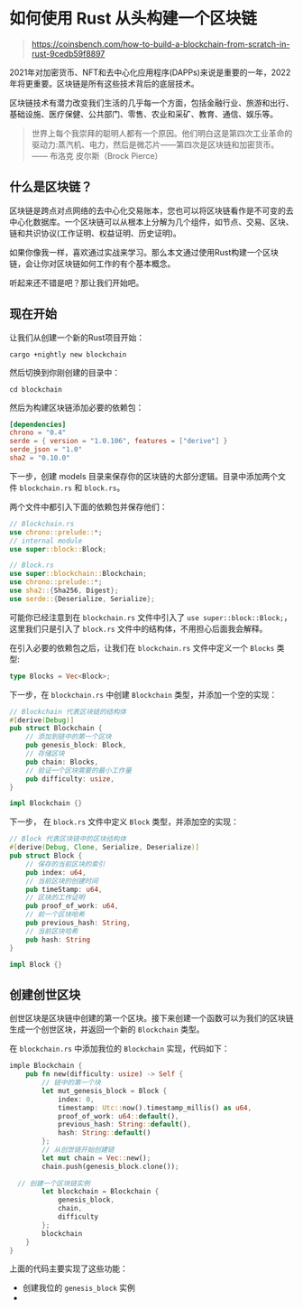 # 如何使用 Rust 从头构建一个区块链

> https://coinsbench.com/how-to-build-a-blockchain-from-scratch-in-rust-9cedb59f8897

2021年对加密货币、NFT和去中心化应用程序(DAPPs)来说是重要的一年，2022年将更重要。区块链是所有这些技术背后的底层技术。

区块链技术有潜力改变我们生活的几乎每一个方面，包括金融行业、旅游和出行、基础设施、医疗保健、公共部门、零售、农业和采矿、教育、通信、娱乐等。

> 世界上每个我崇拜的聪明人都有一个原因。他们明白这是第四次工业革命的驱动力:蒸汽机、电力，然后是微芯片——第四次是区块链和加密货币。 —— 布洛克 皮尔斯（Brock Pierce）

## 什么是区块链？

区块链是跨点对点网络的去中心化交易账本，您也可以将区块链看作是不可变的去中心化数据库。一个区块链可以从根本上分解为几个组件，如节点、交易、区块、链和共识协议(工作证明、权益证明、历史证明)。

如果你像我一样，喜欢通过实战来学习。那么本文通过使用Rust构建一个区块链，会让你对区块链如何工作的有个基本概念。

听起来还不错是吧？那让我们开始吧。

## 现在开始

让我们从创建一个新的Rust项目开始：

```shell
cargo +nightly new blockchain
```

然后切换到你刚创建的目录中：

```shell
cd blockchain
```

然后为构建区块链添加必要的依赖包：

```toml
[dependencies]
chrono = "0.4"
serde = { version = "1.0.106", features = ["derive"] }
serde_json = "1.0"
sha2 = "0.10.0"
```

下一步，创建 models 目录来保存你的区块链的大部分逻辑。目录中添加两个文件 `blockchain.rs` 和 `block.rs`。

两个文件中都引入下面的依赖包并保存他们：

```rust
// Blockchain.rs
use chrono::prelude::*;
// internal module
use super::block::Block;
```

```rust
// Block.rs
use super::blockchain::Blockchain;
use chrono::prelude::*;
use sha2::{Sha256, Digest};
use serde::{Deserialize, Serialize};
```

可能你已经注意到在 `blockchain.rs` 文件中引入了 `use super::block::Block;`， 这里我们只是引入了 `block.rs` 文件中的结构体，不用担心后面我会解释。

在引入必要的依赖包之后，让我们在 `blockchain.rs` 文件中定义一个 `Blocks` 类型:

```rust
type Blocks = Vec<Block>;
```

下一步，在 `blockchain.rs` 中创建 `Blockchain` 类型，并添加一个空的实现：

```rust
// Blockchain 代表区块链的结构体
#[derive(Debug)]
pub struct Blockchain {
    // 添加到链中的第一个区块
    pub genesis_block: Block,
    // 存储区块
    pub chain: Blocks,
    // 验证一个区块需要的最小工作量
    pub difficulty: usize,
}

impl Blockchain {}
```

下一步， 在 `block.rs` 文件中定义 `Block` 类型，并添加空的实现：

```rust
// Block 代表区块链中的区块结构体
#[derive(Debug, Clone, Serialize, Deserialize)]
pub struct Block {
    // 保存的当前区块的索引
    pub index: u64,
    // 当前区块的创建时间
    pub timeStamp: u64,
    // 区块的工作证明
    pub proof_of_work: u64,
    // 前一个区块哈希
    pub previous_hash: String,
    // 当前区块哈希
    pub hash: String
}

impl Block {}
```

## 创建创世区块

创世区块是区块链中创建的第一个区块。接下来创建一个函数可以为我们的区块链生成一个创世区块，并返回一个新的 `Blockchain` 类型。

在 `blockchain.rs` 中添加我位的 `Blockchain` 实现，代码如下：

```rust
imple Blockchain {
    pub fn new(difficulty: usize) -> Self {
        // 链中的第一个块
        let mut_genesis_block = Block {
            index: 0,
            timestamp: Utc::now().timestamp_millis() as u64,
            proof_of_work: u64::default(),
            previous_hash: String::default(),
            hash: String::default()
        };
        // 从创世链开始创建链
        let mut chain = Vec::new();
        chain.push(genesis_block.clone());
  
  // 创建一个区块链实例
        let blockchain = Blockchain {
            genesis_block,
            chain,
            difficulty
        };
        blockchain
    }
}
```

上面的代码主要实现了这些功能：

* 创建我位的 `genesis_block` 实例
* 
